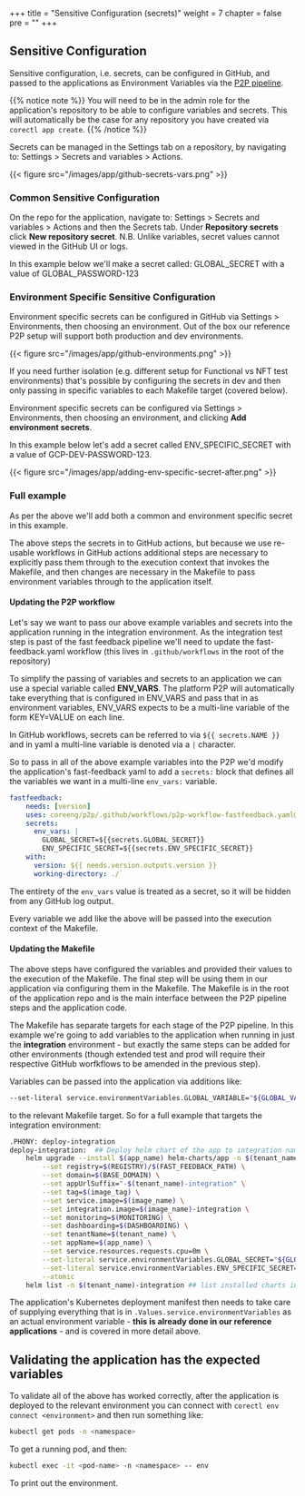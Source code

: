+++
title = "Sensitive Configuration (secrets)"
weight = 7
chapter = false
pre = ""
+++

## Sensitive Configuration

Sensitive configuration, i.e. secrets, can be configured in GitHub, and passed to the applications as Environment Variables via the [P2P pipeline](../../../p2p).

{{% notice note %}}
You will need to be in the admin role for the application's repository to be able to configure variables and secrets. This will automatically be the case for any repository you have created via `corectl app create`.
{{% /notice %}}

Secrets can be managed in the Settings tab on a repository, by navigating to: Settings > Secrets and variables > Actions.

{{< figure src="/images/app/github-secrets-vars.png" >}}

### Common Sensitive Configuration

On the repo for the application, navigate to: Settings > Secrets and variables > Actions and then the Secrets tab. Under **Repository secrets** click **New repository secret**. N.B. Unlike variables, secret values cannot viewed in the GitHub UI or logs.

In this example below we'll make a secret called: GLOBAL_SECRET with a value of GLOBAL_PASSWORD-123

### Environment Specific Sensitive Configuration

Environment specific secrets can be configured in GitHub via Settings > Environments, then choosing an environment. Out of the box our reference P2P setup will support both production and dev environments.

{{< figure src="/images/app/github-environments.png" >}}

If you need further isolation (e.g. different setup for Functional vs NFT test environments) that's possible by configuring the secrets in dev and then only passing in specific variables to each Makefile target (covered below).

Environment specific secrets can be configured via Settings > Environments, then choosing an environment, and clicking **Add environment secrets**.

In this example below let's add a secret called ENV_SPECIFIC_SECRET with a value of GCP-DEV-PASSWORD-123.

{{< figure src="/images/app/adding-env-specific-secret-after.png" >}}

### Full example

As per the above we'll add both a common and environment specific secret in this example.

The above steps the secrets in to GitHub actions, but because we use re-usable workflows in GitHub actions additional steps are necessary to explicitly pass them through to the execution context that invokes the Makefile, and then changes are necessary in the Makefile to pass environment variables through to the application itself.

#### Updating the P2P workflow

Let's say we want to pass our above example variables and secrets into the application running in the integration environment. As the integration test step is past of the fast feedback pipeline we'll need to update the fast-feedback.yaml workflow (this lives in `.github/workflows` in the root of the repository)

To simplify the passing of variables and secrets to an application we can use a special variable called **ENV_VARS**. The platform P2P will automatically take everything that is configured in ENV_VARS and pass that in as environment variables, ENV_VARS expects to be a multi-line variable of the form KEY=VALUE on each line.

In GitHub workflows, secrets can be referred to via `${{ secrets.NAME }}` and in yaml a multi-line variable is denoted via a `|` character.

So to pass in all of the above example variables into the P2P we'd modify the application's fast-feedback yaml to add a `secrets:` block that defines all the variables we want in a multi-line `env_vars:` variable.

```yaml
fastfeedback:
    needs: [version]
    uses: coreeng/p2p/.github/workflows/p2p-workflow-fastfeedback.yaml@v1
    secrets:
      env_vars: | 
        GLOBAL_SECRET=${{secrets.GLOBAL_SECRET}}
        ENV_SPECIFIC_SECRET=${{secrets.ENV_SPECIFIC_SECRET}}
    with:
      version: ${{ needs.version.outputs.version }}
      working-directory: ./`
```

The entirety of the `env_vars` value is treated as a secret, so it will be hidden from any GitHub log output.

Every variable we add like the above will be passed into the execution context of the Makefile.

#### Updating the Makefile

The above steps have configured the variables and provided their values to the execution of the Makefile. The final step will be using them in our application via configuring them in the Makefile. The Makefile is in the root of the application repo and is the main interface between the P2P pipeline steps and the application code.

The Makefile has separate targets for each stage of the P2P pipeline. In this example we're going to add variables to the application when running in just the **integration** environment - but exactly the same steps can be added for other environments (though extended test and prod will require their respective GitHub worfkflows to be amended in the previous step).

Variables can be passed into the application via additions like:

```bash
--set-literal service.environmentVariables.GLOBAL_VARIABLE="${GLOBAL_VARIABLE}"
```

to the relevant Makefile target. So for a full example that targets the integration environment:

```bash
.PHONY: deploy-integration
deploy-integration:  ## Deploy helm chart of the app to integration namespace
    helm upgrade --install $(app_name) helm-charts/app -n $(tenant_name)-integration \
        --set registry=$(REGISTRY)/$(FAST_FEEDBACK_PATH) \
        --set domain=$(BASE_DOMAIN) \
        --set appUrlSuffix="-$(tenant_name)-integration" \
        --set tag=$(image_tag) \
        --set service.image=$(image_name) \
        --set integration.image=$(image_name)-integration \
        --set monitoring=$(MONITORING) \
        --set dashboarding=$(DASHBOARDING) \
        --set tenantName=$(tenant_name) \
        --set appName=$(app_name) \
        --set service.resources.requests.cpu=0m \
        --set-literal service.environmentVariables.GLOBAL_SECRET="${GLOBAL_SECRET}" \
        --set-literal service.environmentVariables.ENV_SPECIFIC_SECRET="${ENV_SPECIFIC_SECRET}" \
        --atomic
    helm list -n $(tenant_name)-integration ## list installed charts in the given tenant namespace
```

The application's  Kubernetes deployment manifest then needs to take care of supplying everything that is in `.Values.service.environmentVariables` as an actual environment variable - **this is already done in our reference applications** - and is covered in more detail above.

## Validating the application has the expected variables

To validate all of the above has worked correctly, after the application is deployed to the relevant environment you can connect with `corectl env connect <environment>` and then run something like:

```bash
kubectl get pods -n <namespace>
```

To get a running pod, and then:

```bash
kubectl exec -it <pod-name> -n <namespace> -- env
```

To print out the environment.

